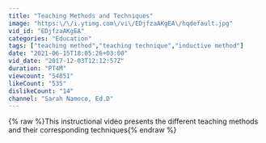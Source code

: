 ```yaml
---
title: "Teaching Methods and Techniques"
image: "https:\/\/i.ytimg.com\/vi\/EDjfzaAKgEA\/hqdefault.jpg"
vid_id: "EDjfzaAKgEA"
categories: "Education"
tags: ["teaching method","teaching technique","inductive method"]
date: "2021-06-15T18:05:26+03:00"
vid_date: "2017-12-03T12:12:57Z"
duration: "PT4M"
viewcount: "54851"
likeCount: "535"
dislikeCount: "14"
channel: "Sarah Namoco, Ed.D"
---
```

{% raw %}This instructional video presents the different teaching methods and their corresponding techniques{% endraw %}
